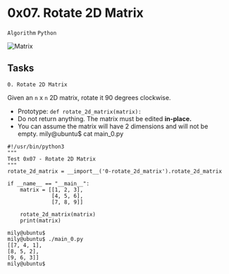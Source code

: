 # 0x07. Rotate 2D Matrix

`Algorithm` `Python`

![Matrix](https://encrypted-tbn0.gstatic.com/images?q=tbn:ANd9GcRiA7cYgBc9jvLkjUQLSHCRSCZNMefw5yvkxA&usqp=CAU)

## Tasks
`0. Rotate 2D Matrix`

Given an `n` x `n` 2D matrix, rotate it 90 degrees clockwise.

 * Prototype: `def rotate_2d_matrix(matrix):`
 * Do not return anything. The matrix must be edited **in-place.**
 * You can assume the matrix will have 2 dimensions and will not be empty.
mily@ubuntu$ cat main_0.py
```
#!/usr/bin/python3
"""
Test 0x07 - Rotate 2D Matrix
"""
rotate_2d_matrix = __import__('0-rotate_2d_matrix').rotate_2d_matrix

if __name__ == "__main__":
    matrix = [[1, 2, 3],
              [4, 5, 6],
              [7, 8, 9]]

    rotate_2d_matrix(matrix)
    print(matrix)

mily@ubuntu$
mily@ubuntu$ ./main_0.py
[[7, 4, 1],
[8, 5, 2],
[9, 6, 3]]
mily@ubuntu$
```
